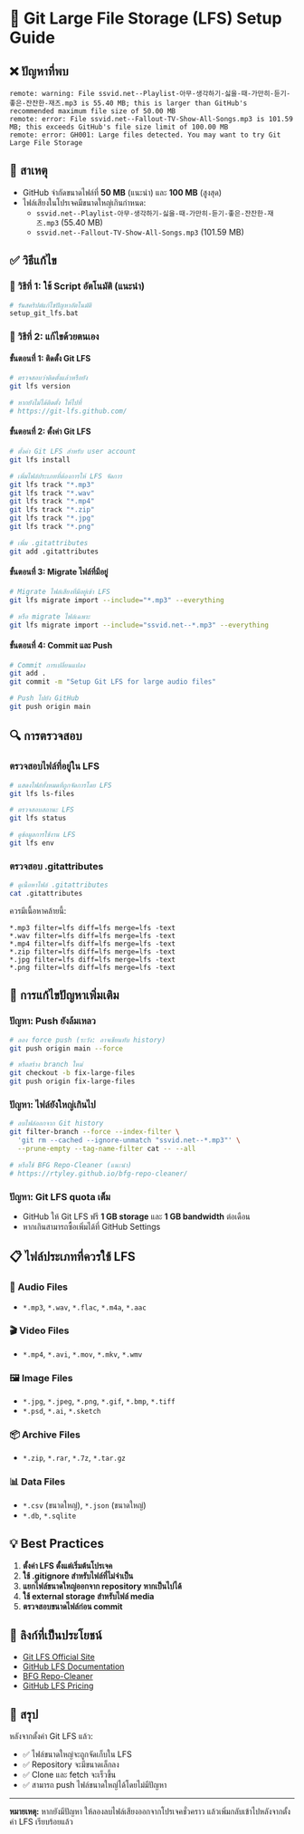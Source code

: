 # 🔧 Git Large File Storage (LFS) Setup Guide

## ❌ ปัญหาที่พบ

```
remote: warning: File ssvid.net--Playlist-아무-생각하기-싫을-때-가만히-듣기-좋은-잔잔한-재즈.mp3 is 55.40 MB; this is larger than GitHub's recommended maximum file size of 50.00 MB
remote: error: File ssvid.net--Fallout-TV-Show-All-Songs.mp3 is 101.59 MB; this exceeds GitHub's file size limit of 100.00 MB
remote: error: GH001: Large files detected. You may want to try Git Large File Storage
```

## 🎯 สาเหตุ

- GitHub จำกัดขนาดไฟล์ที่ **50 MB** (แนะนำ) และ **100 MB** (สูงสุด)
- ไฟล์เสียงในโปรเจคมีขนาดใหญ่เกินกำหนด:
  - `ssvid.net--Playlist-아무-생각하기-싫을-때-가만히-듣기-좋은-잔잔한-재즈.mp3` (55.40 MB)
  - `ssvid.net--Fallout-TV-Show-All-Songs.mp3` (101.59 MB)

## ✅ วิธีแก้ไข

### 🚀 วิธีที่ 1: ใช้ Script อัตโนมัติ (แนะนำ)

```bash
# รันสคริปต์แก้ไขปัญหาอัตโนมัติ
setup_git_lfs.bat
```

### 🔧 วิธีที่ 2: แก้ไขด้วยตนเอง

#### ขั้นตอนที่ 1: ติดตั้ง Git LFS

```bash
# ตรวจสอบว่าติดตั้งแล้วหรือยัง
git lfs version

# หากยังไม่ได้ติดตั้ง ให้ไปที่
# https://git-lfs.github.com/
```

#### ขั้นตอนที่ 2: ตั้งค่า Git LFS

```bash
# ตั้งค่า Git LFS สำหรับ user account
git lfs install

# เพิ่มไฟล์ประเภทที่ต้องการให้ LFS จัดการ
git lfs track "*.mp3"
git lfs track "*.wav"
git lfs track "*.mp4"
git lfs track "*.zip"
git lfs track "*.jpg"
git lfs track "*.png"

# เพิ่ม .gitattributes
git add .gitattributes
```

#### ขั้นตอนที่ 3: Migrate ไฟล์ที่มีอยู่

```bash
# Migrate ไฟล์เสียงที่มีอยู่เข้า LFS
git lfs migrate import --include="*.mp3" --everything

# หรือ migrate ไฟล์เฉพาะ
git lfs migrate import --include="ssvid.net--*.mp3" --everything
```

#### ขั้นตอนที่ 4: Commit และ Push

```bash
# Commit การเปลี่ยนแปลง
git add .
git commit -m "Setup Git LFS for large audio files"

# Push ไปยัง GitHub
git push origin main
```

## 🔍 การตรวจสอบ

### ตรวจสอบไฟล์ที่อยู่ใน LFS

```bash
# แสดงไฟล์ทั้งหมดที่ถูกจัดการโดย LFS
git lfs ls-files

# ตรวจสอบสถานะ LFS
git lfs status

# ดูข้อมูลการใช้งาน LFS
git lfs env
```

### ตรวจสอบ .gitattributes

```bash
# ดูเนื้อหาไฟล์ .gitattributes
cat .gitattributes
```

ควรมีเนื้อหาคล้ายนี้:
```
*.mp3 filter=lfs diff=lfs merge=lfs -text
*.wav filter=lfs diff=lfs merge=lfs -text
*.mp4 filter=lfs diff=lfs merge=lfs -text
*.zip filter=lfs diff=lfs merge=lfs -text
*.jpg filter=lfs diff=lfs merge=lfs -text
*.png filter=lfs diff=lfs merge=lfs -text
```

## 🚨 การแก้ไขปัญหาเพิ่มเติม

### ปัญหา: Push ยังล้มเหลว

```bash
# ลอง force push (ระวัง: อาจเขียนทับ history)
git push origin main --force

# หรือสร้าง branch ใหม่
git checkout -b fix-large-files
git push origin fix-large-files
```

### ปัญหา: ไฟล์ยังใหญ่เกินไป

```bash
# ลบไฟล์ออกจาก Git history
git filter-branch --force --index-filter \
  'git rm --cached --ignore-unmatch "ssvid.net--*.mp3"' \
  --prune-empty --tag-name-filter cat -- --all

# หรือใช้ BFG Repo-Cleaner (แนะนำ)
# https://rtyley.github.io/bfg-repo-cleaner/
```

### ปัญหา: Git LFS quota เต็ม

- GitHub ให้ Git LFS ฟรี **1 GB storage** และ **1 GB bandwidth** ต่อเดือน
- หากเกินสามารถซื้อเพิ่มได้ที่ GitHub Settings

## 📋 ไฟล์ประเภทที่ควรใช้ LFS

### 🎵 Audio Files
- `*.mp3`, `*.wav`, `*.flac`, `*.m4a`, `*.aac`

### 🎬 Video Files  
- `*.mp4`, `*.avi`, `*.mov`, `*.mkv`, `*.wmv`

### 🖼️ Image Files
- `*.jpg`, `*.jpeg`, `*.png`, `*.gif`, `*.bmp`, `*.tiff`
- `*.psd`, `*.ai`, `*.sketch`

### 📦 Archive Files
- `*.zip`, `*.rar`, `*.7z`, `*.tar.gz`

### 📊 Data Files
- `*.csv` (ขนาดใหญ่), `*.json` (ขนาดใหญ่)
- `*.db`, `*.sqlite`

## 💡 Best Practices

1. **ตั้งค่า LFS ตั้งแต่เริ่มต้นโปรเจค**
2. **ใช้ .gitignore สำหรับไฟล์ที่ไม่จำเป็น**
3. **แยกไฟล์ขนาดใหญ่ออกจาก repository หากเป็นไปได้**
4. **ใช้ external storage สำหรับไฟล์ media**
5. **ตรวจสอบขนาดไฟล์ก่อน commit**

## 🔗 ลิงก์ที่เป็นประโยชน์

- [Git LFS Official Site](https://git-lfs.github.com/)
- [GitHub LFS Documentation](https://docs.github.com/en/repositories/working-with-files/managing-large-files)
- [BFG Repo-Cleaner](https://rtyley.github.io/bfg-repo-cleaner/)
- [GitHub LFS Pricing](https://docs.github.com/en/billing/managing-billing-for-git-large-file-storage)

## 🎯 สรุป

หลังจากตั้งค่า Git LFS แล้ว:
- ✅ ไฟล์ขนาดใหญ่จะถูกจัดเก็บใน LFS
- ✅ Repository จะมีขนาดเล็กลง
- ✅ Clone และ fetch จะเร็วขึ้น
- ✅ สามารถ push ไฟล์ขนาดใหญ่ได้โดยไม่มีปัญหา

---

**หมายเหตุ:** หากยังมีปัญหา ให้ลองลบไฟล์เสียงออกจากโปรเจคชั่วคราว แล้วเพิ่มกลับเข้าไปหลังจากตั้งค่า LFS เรียบร้อยแล้ว